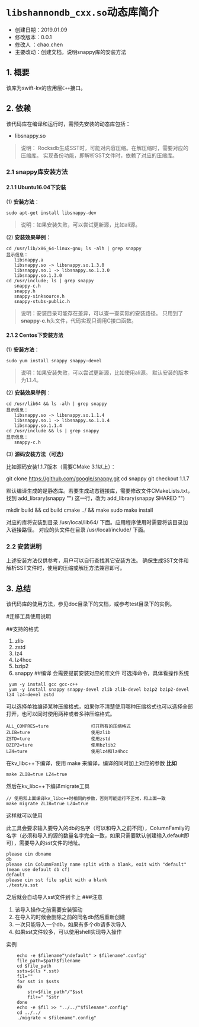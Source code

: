 # `libshannondb_cxx.so`动态库简介

* 创建日期：2019.01.09
* 修改版本：0.0.1
* 修改人  ：chao.chen
* 主要改动：创建文档，说明snappy库的安装方法

## 1. 概要

该库为swift-kv的应用层`C++`接口。

## 2. 依赖

该代码库在编译和运行时，需预先安装的动态库包括：
+ libsnappy.so

> 说明： Rocksdb生成SST时，可能对内容压缩。在解压缩时，需要对应的压缩库。
> 实现备份功能，即解析SST文件时，依赖了对应的压缩库。

### 2.1 snappy库安装方法

#### 2.1.1 Ubuntu16.04下安装

(1) **安装方法**：

```
sudo apt-get install libsnappy-dev

```
> 说明：如果安装失败，可以尝试更新源，比如ali源。

(2) **安装效果举例**：
```
cd /usr/lib/x86_64-linux-gnu; ls -alh | grep snappy
显示信息：
   libsnappy.a
   libsnappy.so -> libsnappy.so.1.3.0
   libsnappy.so.1 -> libsnappy.so.1.3.0
   libsnappy.so.1.3.0
cd /usr/include; ls | grep snappy
   snappy-c.h
   snappy.h
   snappy-sinksource.h
   snappy-stubs-public.h
```
> 说明：安装目录可能存在差异，可以查一查实际的安装路径。
> 只用到了**snappy-c.h**头文件，代码实现只调用C接口函数。

#### 2.1.2 Centos下安装方法

(1) **安装方法**：

```
sudo yum install snappy snappy-devel

```
> 说明：如果安装失败，可以尝试更新源，比如使用ali源。
> 默认安装的版本为1.1.4。

(2) **安装效果举例**：
```
cd /usr/lib64 && ls -alh | grep snappy
显示信息：
   libsnappy.so -> libsnappy.so.1.1.4
   libsnappy.so.1 -> libsnappy.so.1.1.4
   libsnappy.so.1.1.4
cd /usr/include && ls | grep snappy
显示信息：
   snappy-c.h
```

(3) **源码安装方法（可选）**

比如源码安装1.1.7版本（需要CMake 3.1以上）：

git clone https://github.com/google/snappy.git
cd snappy
git checkout 1.1.7

默认编译生成的是静态库。若要生成动态链接库，需要修改文件CMakeLists.txt，
找到 add_library(snappy "") 这一行，改为 add_library(snappy SHARED "")

mkdir build && cd build
cmake ../ && make
sudo make install

对应的库将安装到目录 /usr/local/lib64/ 下面。应用程序使用时需要将该目录加入链接路径。
对应的头文件在目录 /usr/local/include/ 下面。

### 2.2 安装说明

上述安装方法仅供参考，用户可以自行查找其它安装方法。
确保生成SST文件和解析SST文件时，使用的压缩或解压方法兼容即可。

## 3. 总结

该代码库的使用方法，参见doc目录下的文档，或参考test目录下的实例。

#迁移工具使用说明

##支持的格式
1. zlib
2. zstd
3. lz4
4.  lz4hcc
5.  bzip2
6.  snappy
##编译
会需要提前安装对应的库文件
可选择命令，具体看操作系统

```
 yum -y install gcc gcc-c++
 yum -y install snappy snappy-devel zlib zlib-devel bzip2 bzip2-devel lz4 lz4-devel zstd
```
可以选择单独编译某种压缩格式，如果你不清楚使用哪种压缩格式也可以选择全部打开，也可以同时使用两种或者多种压缩格式。
```
ALL_COMPRES=ture   				打开所有的压缩格式
ZLIB=ture						使用zlib
ZSTD=ture						使用zstd
BZIP2=ture						使用bzlib2
LZ4=ture						使用lz4和lz4hcc
```
在kv_libc++下编译，使用 make 来编译，编译的同时加上对应的参数
**比如**
```
make ZLIB=true LZ4=true
```
然后在kv_libc++下编译migrate工具
```
// 使用和上面编译kv_libc++时相同的参数，否则可能运行不正常，和上面一致
make migrate ZLIB=true LZ4=true
```
这样就可以使用

此工具会要求输入要导入的db的名字（可以和导入之前不同），ColumnFamily的名字（必须和导入的源的数量名字完全一致，如果只需要默认创建输入default即可），需要导入的sst文件的地址。

```
please cin dbname
db
please cin ColumnFamily name split with a blank, exit with "default"(mean use default db cf)
default
please cin sst file split with a blank
./test/a.sst
```

之后就会自动导入sst文件到卡上
###注意
1. 该导入操作之前需要安装驱动
2. 在导入的时候会删除之前的同名db然后重新创建
3. 一次只能导入一个db，如果有多个db请多次导入
4. 如果sst文件较多，可以使用shell实现导入操作

实例
```
    echo -e $filename"\ndefault" > $filename".config"
    file_path=$path$filename
    cd $file_path
    ssts=$(ls *.sst)
    fil=""
    for sst in $ssts
    do
        str=$file_path"/"$sst
        fil+=" "$str
    done
    echo -e $fil >> "../../"$filename".config"
    cd ../../
    ./migrate < $filename".config"
```